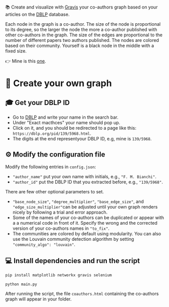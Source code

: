 📚 Create and visualize with [Gravis](https://robert-haas.github.io/gravis-docs/) your co-authors graph based on your articles on the [DBLP](https://dblp.org/) database.

Each node in the graph is a co-author. The size of the node is proportional to its degree, so the larger the node the more a co-author published with other co-authors in the graph. The size of the edges are proportional to the number of different papers two authors published. The nodes are colored based on their community. Yourself is a black node in the middle with a fixed size.


👉 Mine is this [one](https://htmlpreview.github.io/?https://github.com/FilippoMB/coauthors-graph/blob/main/coauthors.html).


# 🚀 Create your own graph

## 🎓 Get your DBLP ID

- Go to [DBLP](https://dblp.org/) and write your name in the search bar.
- Under "Exact macthces" your name should pop up.
- Click on it, and you should be redirected to a page like this: `https://dblp.org/pid/139/5968.html`.
- The digits at the end representyour DBLP ID, e.g, mine is `139/5968`.

## ⚙️ Modify the configuration file

Modify the following entries in `config.json`:

- `"author_name"` put your own name with initials, e.g., `"F. M. Bianchi"`.
- `"author_id"` put the DBLP ID that you extracted before, e.g., `"139/5968"`.

There are few other optional parameters to set.

- `"base_node_size"`, `"degree_multiplier"`, `"base_edge_size"`, and `"edge_size_multiplier"`can be adjusted until your own graph renders nicely by following a trial and error approach.
- Some of the names of your co-authors can be duplicated or appear with a a numerical code in front of it. Specify the wrong and the corrected version of your co-authors names in `"to_fix"`.
- The communities are colored by default using modularity. You can also use the Louvain community detection algorithm by setting `"community_algo": "louvain"`.

## 💻 Install dependencies and run the script

````bash
pip install matplotlib networkx gravis selenium
````

````bash
python main.py
````

After running the script, the file ``coauthors.html`` containing the co-authors graph will appear in your folder.